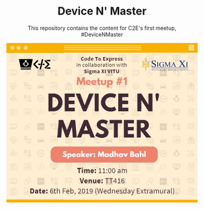 <h1 align="center"> Device N' Master </h1>

<p align="center"> This repository contains the content for C2E's first meetup, <br /> #DeviceNMaster </p>

<img src="./poster1.JPG" align="center" />